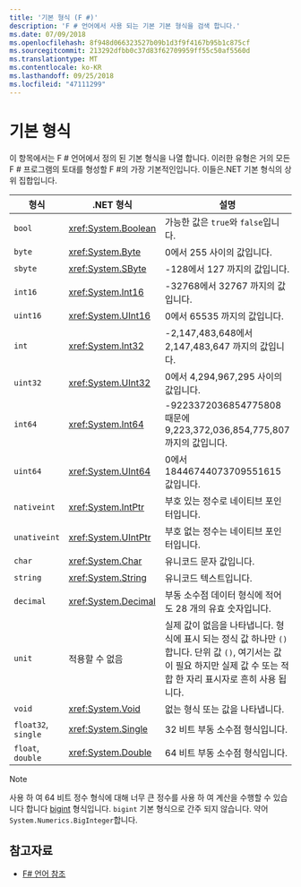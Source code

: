 ```yaml
---
title: '기본 형식 (F #)'
description: 'F # 언어에서 사용 되는 기본 기본 형식을 검색 합니다.'
ms.date: 07/09/2018
ms.openlocfilehash: 8f948d066323527b09b1d3f9f4167b95b1c875cf
ms.sourcegitcommit: 213292dfbb0c37d83f62709959ff55c50af5560d
ms.translationtype: MT
ms.contentlocale: ko-KR
ms.lasthandoff: 09/25/2018
ms.locfileid: "47111299"
---
```

# <a name="basic-types"></a>기본 형식

이 항목에서는 F # 언어에서 정의 된 기본 형식을 나열 합니다. 이러한 유형은 거의 모든 F # 프로그램의 토대를 형성할 F #의 가장 기본적인입니다. 이들은.NET 기본 형식의 상위 집합입니다.

|형식|.NET 형식|설명|
|----|---------|-----------|
|`bool`|<xref:System.Boolean>|가능한 값은 `true`와 `false`입니다.|
|`byte`|<xref:System.Byte>|0에서 255 사이의 값입니다.|
|`sbyte`|<xref:System.SByte>|-128에서 127 까지의 값입니다.|
|`int16`|<xref:System.Int16>|-32768에서 32767 까지의 값입니다.|
|`uint16`|<xref:System.UInt16>|0에서 65535 까지의 값입니다.|
|`int`|<xref:System.Int32>|-2,147,483,648에서 2,147,483,647 까지의 값입니다.|
|`uint32`|<xref:System.UInt32>|0에서 4,294,967,295 사이의 값입니다.|
|`int64`|<xref:System.Int64>|-9223372036854775808 때문에 9,223,372,036,854,775,807 까지의 값입니다.|
|`uint64`|<xref:System.UInt64>|0에서 18446744073709551615 값입니다.|
|`nativeint`|<xref:System.IntPtr>|부호 있는 정수로 네이티브 포인터입니다.|
|`unativeint`|<xref:System.UIntPtr>|부호 없는 정수는 네이티브 포인터입니다.|
|`char`|<xref:System.Char>|유니코드 문자 값입니다.|
|`string`|<xref:System.String>|유니코드 텍스트입니다.|
|`decimal`|<xref:System.Decimal>|부동 소수점 데이터 형식에 적어도 28 개의 유효 숫자입니다.|
|`unit`|적용할 수 없음|실제 값이 없음을 나타냅니다. 형식에 표시 되는 정식 값 하나만 `()`합니다. 단위 값 `()`, 여기서는 값이 필요 하지만 실제 값 수 또는 적합 한 자리 표시자로 흔히 사용 됩니다.|
|`void`|<xref:System.Void>|없는 형식 또는 값을 나타냅니다.|
|`float32`, `single`|<xref:System.Single>|32 비트 부동 소수점 형식입니다.|
|`float`, `double`|<xref:System.Double>|64 비트 부동 소수점 형식입니다.|

>[!NOTE]
사용 하 여 64 비트 정수 형식에 대해 너무 큰 정수를 사용 하 여 계산을 수행할 수 있습니다 합니다 [bigint](https://msdn.microsoft.com/library/dc8be18d-4042-46c4-b136-2f21a84f6efa) 형식입니다. `bigint` 기본 형식으로 간주 되지 않습니다. 약어 `System.Numerics.BigInteger`합니다.

## <a name="see-also"></a>참고자료

- [F# 언어 참조](index.md)

